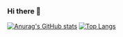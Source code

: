 ### Hi there 👋
[![Anurag's GitHub stats](https://github-readme-stats.vercel.app/api?username=dong0403kr)](https://github.com/anuraghazra/github-readme-stats)
[![Top Langs](https://github-readme-stats.vercel.app/api/top-langs/?username=dong0403kr)](https://github.com/anuraghazra/github-readme-stats)
<!--
**dong0403kr/dong0403kr** is a ✨ _special_ ✨ repository because its `README.md` (this file) appears on your GitHub profile.

Here are some ideas to get you started:

- 🔭 I’m currently working on ...
- 🌱 I’m currently learning ...
- 👯 I’m looking to collaborate on ...
- 🤔 I’m looking for help with ...
- 💬 Ask me about ...
- 📫 How to reach me: ...
- 😄 Pronouns: ...
- ⚡ Fun fact: ...
-->
